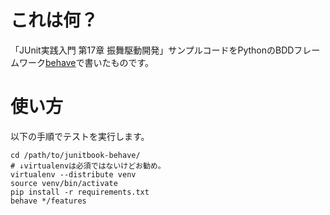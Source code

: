 # これは何？ #
「JUnit実践入門 第17章 振舞駆動開発」サンプルコードをPythonのBDDフレームワーク[behave](http://pythonhosted.org/behave/)で書いたものです。

# 使い方 #

以下の手順でテストを実行します。

```
cd /path/to/junitbook-behave/
# ↓virtualenvは必須ではないけどお勧め。
virtualenv --distribute venv
source venv/bin/activate
pip install -r requirements.txt
behave */features
```
